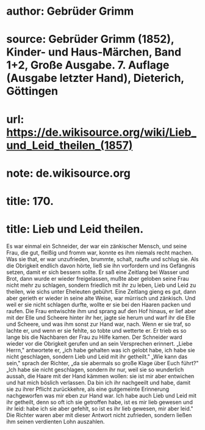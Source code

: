# author: Gebrüder Grimm
# source: Gebrüder Grimm (1852), Kinder- und Haus-Märchen, Band 1+2, Große Ausgabe. 7. Auflage (Ausgabe letzter Hand), Dieterich, Göttingen
# url: https://de.wikisource.org/wiki/Lieb_und_Leid_theilen_(1857)
# note: de.wikisource.org
# title: 170.

# title: Lieb und Leid theilen.

Es war einmal ein Schneider, der war ein zänkischer Mensch, und seine Frau, die gut, fleißig und fromm war, konnte es ihm niemals recht machen. Was sie that, er war unzufrieden, brummte, schalt, raufte und schlug sie. Als die Obrigkeit endlich davon hörte, ließ sie ihn vorfordern und ins Gefängnis setzen, damit er sich bessern sollte. Er saß eine Zeitlang bei Wasser und Brot, dann wurde er wieder freigelassen, mußte aber geloben seine Frau nicht mehr zu schlagen, sondern friedlich mit ihr zu leben, Lieb und Leid zu theilen, wie sichs unter Eheleuten gebührt. Eine Zeitlang gieng es gut, dann aber gerieth er wieder in seine alte Weise, war mürrisch und zänkisch. Und weil er sie nicht schlagen durfte, wollte er sie bei den Haaren packen und raufen. Die Frau entwischte ihm und sprang auf den Hof hinaus, er lief aber mit der Elle und Scheere hinter ihr her, jagte sie herum und warf ihr die Elle und Scheere, und was ihm sonst zur Hand war, nach. Wenn er sie traf, so lachte er, und wenn er sie fehlte, so tobte und wetterte er. Er trieb es so lange bis die Nachbaren der Frau zu Hilfe kamen. Der Schneider ward wieder vor die Obrigkeit gerufen und an sein Versprechen erinnert. „Liebe Herrn," antwortete er, „ich habe gehalten was ich gelobt habe, ich habe sie nicht geschlagen, sondern Lieb und Leid mit ihr getheilt." „Wie kann das sein," sprach der Richter, „da sie abermals so große Klage über Euch führt?" „Ich habe sie nicht geschlagen,  sondern ihr nur, weil sie so wunderlich aussah, die Haare mit der Hand kämmen wollen: sie ist mir aber entwichen und hat mich böslich verlassen. Da bin ich ihr nachgeeilt und habe, damit sie zu ihrer Pflicht zurückkehre, als eine gutgemeinte Erinnerung nachgeworfen was mir eben zur Hand war. Ich habe auch Lieb und Leid mit ihr getheilt, denn so oft ich sie getroffen habe, ist es mir lieb gewesen und ihr leid: habe ich sie aber gefehlt, so ist es ihr lieb gewesen, mir aber leid." Die Richter waren aber mit dieser Antwort nicht zufrieden, sondern ließen ihm seinen verdienten Lohn auszahlen. 

